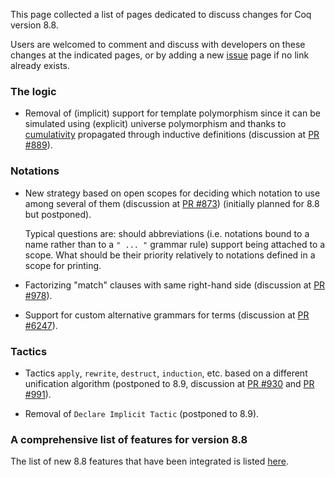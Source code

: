 This page collected a list of pages dedicated to discuss changes for Coq version 8.8.

Users are welcomed to comment and discuss with developers on these changes at the indicated pages, or by adding a new [issue](https://github.com/coq/coq/issues) page if no link already exists.

### The logic

- Removal of (implicit) support for template polymorphism since it can be simulated using (explicit) universe polymorphism and thanks to [cumulativity](https://github.com/coq/coq/pull/613) propagated through inductive definitions (discussion at 
[PR #889](https://github.com/coq/coq/pull/889)).

### Notations

- New strategy based on open scopes for deciding which notation to use among several of them (discussion at [PR #873](https://github.com/coq/coq/pull/873)) (initially planned for 8.8 but postponed).

  Typical questions are: should abbreviations (i.e. notations bound to a name rather than to a `" ... "` grammar rule) support being attached to a scope.
  What should be their priority relatively to notations defined in a scope for printing.
  
- Factorizing "match" clauses with same right-hand side (discussion at [PR #978](https://github.com/coq/coq/pull/978)).

- Support for custom alternative grammars for terms (discussion at [PR #6247](https://github.com/coq/coq/pull/6247)).

### Tactics

- Tactics `apply`, `rewrite`, `destruct`, `induction`, etc. based on a different unification algorithm (postponed to 8.9, discussion at [PR #930](https://github.com/coq/coq/pull/930) and [PR #991](https://github.com/coq/coq/pull/991)).

- Removal of `Declare Implicit Tactic` (postponed to 8.9).

### A comprehensive list of features for version 8.8

The list of new 8.8 features that have been integrated is listed [here](https://github.com/coq/coq/pulls?q=is%3Apr+label%3A%22kind%3A+feature%22+milestone%3A8.8%2Bbeta1+is%3Aclosed).